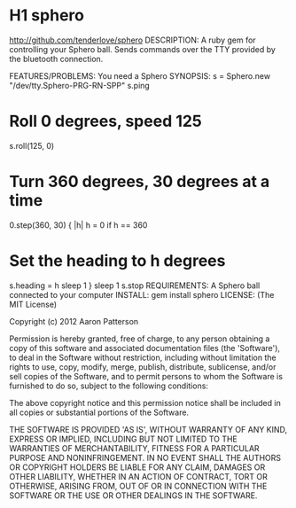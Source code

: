 # H1 sphero
http://github.com/tenderlove/sphero
DESCRIPTION:
A ruby gem for controlling your Sphero ball. Sends commands over the TTY provided by the bluetooth connection.

FEATURES/PROBLEMS:
You need a Sphero
SYNOPSIS:
s = Sphero.new "/dev/tty.Sphero-PRG-RN-SPP"
s.ping

# Roll 0 degrees, speed 125
s.roll(125, 0)

# Turn 360 degrees, 30 degrees at a time
0.step(360, 30) { |h|
  h = 0 if h == 360

  # Set the heading to h degrees
  s.heading = h
  sleep 1
}
sleep 1
s.stop
REQUIREMENTS:
A Sphero ball connected to your computer
INSTALL:
gem install sphero
LICENSE:
(The MIT License)

Copyright (c) 2012 Aaron Patterson

Permission is hereby granted, free of charge, to any person obtaining a copy of this software and associated documentation files (the 'Software'), to deal in the Software without restriction, including without limitation the rights to use, copy, modify, merge, publish, distribute, sublicense, and/or sell copies of the Software, and to permit persons to whom the Software is furnished to do so, subject to the following conditions:

The above copyright notice and this permission notice shall be included in all copies or substantial portions of the Software.

THE SOFTWARE IS PROVIDED 'AS IS', WITHOUT WARRANTY OF ANY KIND, EXPRESS OR IMPLIED, INCLUDING BUT NOT LIMITED TO THE WARRANTIES OF MERCHANTABILITY, FITNESS FOR A PARTICULAR PURPOSE AND NONINFRINGEMENT. IN NO EVENT SHALL THE AUTHORS OR COPYRIGHT HOLDERS BE LIABLE FOR ANY CLAIM, DAMAGES OR OTHER LIABILITY, WHETHER IN AN ACTION OF CONTRACT, TORT OR OTHERWISE, ARISING FROM, OUT OF OR IN CONNECTION WITH THE SOFTWARE OR THE USE OR OTHER DEALINGS IN THE SOFTWARE.
